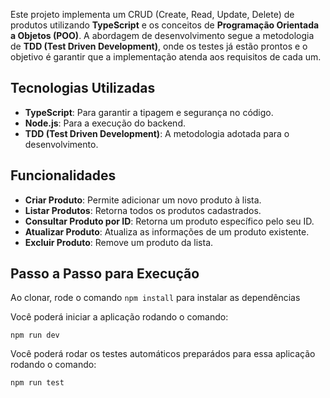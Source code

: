 Este projeto implementa um CRUD (Create, Read, Update, Delete) de produtos utilizando **TypeScript** e os conceitos de **Programação Orientada a Objetos (POO)**. A abordagem de desenvolvimento segue a metodologia de **TDD (Test Driven Development)**, onde os testes já estão prontos e o objetivo é garantir que a implementação atenda aos requisitos de cada um.

## **Tecnologias Utilizadas**

- **TypeScript**: Para garantir a tipagem e segurança no código.
- **Node.js**: Para a execução do backend.
- **TDD (Test Driven Development)**: A metodologia adotada para o desenvolvimento.

## **Funcionalidades**

- **Criar Produto**: Permite adicionar um novo produto à lista.
- **Listar Produtos**: Retorna todos os produtos cadastrados.
- **Consultar Produto por ID**: Retorna um produto específico pelo seu ID.
- **Atualizar Produto**: Atualiza as informações de um produto existente.
- **Excluir Produto**: Remove um produto da lista.

## **Passo a Passo para Execução**

Ao clonar, rode o comando `npm install` para instalar as dependências

Você poderá iniciar a aplicação rodando o comando:

```
npm run dev
```

Você poderá rodar os testes automáticos preparádos para essa aplicação rodando o comando:

```
npm run test
```
